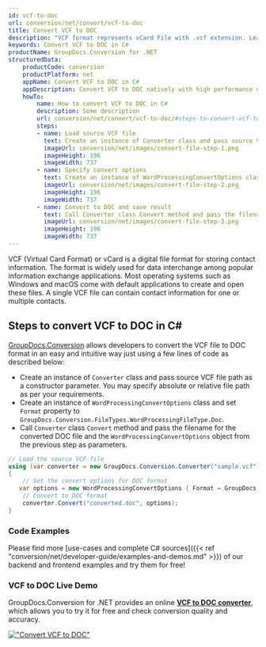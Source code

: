 ```yaml
---
id: vcf-to-doc
url: conversion/net/convert/vcf-to-doc
title: Convert VCF to DOC
description: "VCF format represents vCard File with .vcf extension. Learn how to convert VCF to DOC file programmatically in C# language using GroupDocs.Conversion for .NET library."
keywords: Convert VCF to DOC in C#
productName: GroupDocs.Conversion for .NET
structuredData:
    productCode: conversion
    productPlatform: net
    appName: Convert VCF to DOC in C#
    appDescription: Convert VCF to DOC natively with high performance using C# language and server side GroupDocs.Conversion for .NET APIs, without the use of any software like Microsoft or Open Office.
    howTo:
        name: How to convert VCF to DOC in C# 
        description: Some description
        url: conversion/net/convert/vcf-to-doc/#steps-to-convert-vcf-to-doc-in-c
        steps:
        - name: Load source VCF file 
          text: Create an instance of Converter class and pass source VCF file path as a constructor parameter. You may specify absolute or relative file path as per your requirements. 
          imageUrl: conversion/net/images/convert-file-step-1.png
          imageHeight: 196
          imageWidth: 737
        - name: Specify convert options 
          text: Create an instance of WordProcessingConvertOptions class.
          imageUrl: conversion/net/images/convert-file-step-2.png
          imageHeight: 196
          imageWidth: 737
        - name: Convert to DOC and save result 
          text: Call Converter class Convert method and pass the filename for the converted HTML file and the WordProcessingConvertOptions object from the previous step as parameters.
          imageUrl: conversion/net/images/convert-file-step-3.png
          imageHeight: 196
          imageWidth: 737
---
```


VCF (Virtual Card Format) or vCard is a digital file format for storing contact information. The format is widely used for data interchange among popular information exchange applications. Most operating systems such as Windows and macOS come with default applications to create and open these files. A single VCF file can contain contact information for one or multiple contacts.

## Steps to convert VCF to DOC in C#

[GroupDocs.Conversion](https://products.groupdocs.com/conversion/net) allows developers to convert the VCF file to DOC format in an easy and intuitive way just using a few lines of code as described below:

* Create an instance of `Converter` class and pass source VCF file path as a constructor parameter. You may specify absolute or relative file path as per your requirements. 
* Create an instance of `WordProcessingConvertOptions` class and set `Format` property to `GroupDocs.Conversion.FileTypes.WordProcessingFileType.Doc`.
* Call `Converter` class `Convert` method and pass the filename for the converted DOC file and the `WordProcessingConvertOptions` object from the previous step as parameters.

```csharp
// Load the source VCF file
using (var converter = new GroupDocs.Conversion.Converter("sample.vcf"))
{
    // Set the convert options for DOC format
   var options = new WordProcessingConvertOptions { Format = GroupDocs.Conversion.FileTypes.WordProcessingFileType.Doc };
    // Convert to DOC format
    converter.Convert("converted.doc", options);
}
```

### Code Examples

Please find more [use-cases and complete C# sources]({{< ref "conversion/net/developer-guide/examples-and-demos.md" >}}) of our backend and frontend examples and try them for free!

### VCF to DOC Live Demo

GroupDocs.Conversion for .NET provides an online [**VCF to DOC converter**](https://products.groupdocs.app/conversion/vcf-to-doc), which allows you to try it for free and check conversion quality and accuracy.

[!["Convert VCF to DOC"](conversion/net/images/convert-to-doc/convert-vcf-to-doc.png)](https://products.groupdocs.app/conversion/vcf-to-doc)